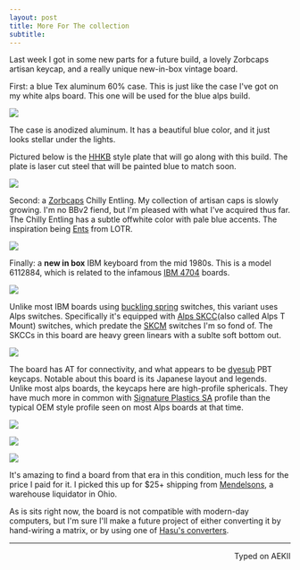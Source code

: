 ```yaml
---
layout: post
title: More For The collection
subtitle:
---
```


Last week I got in some new parts for a future build, a lovely Zorbcaps artisan keycap, and a really unique new-in-box vintage board.

First: a blue Tex aluminum 60% case. This is just like the case I've got on my white alps board. This one will be used for the blue alps build.

![](http://imgur.com/0ASRyVj.jpg)

The case is anodized aluminum. It has a beautiful blue color, and it just looks stellar under the lights.

Pictured below is the [HHKB](https://en.wikipedia.org/wiki/Happy_Hacking_Keyboard) style plate that will go along with this build. The plate is laser cut steel that will be painted blue to match soon.

![](http://imgur.com/iW7U4PV.jpg)

Second: a [Zorbcaps](https://geekhack.org/index.php?action=profile;u=48371) Chilly Entling. My collection of artisan caps is slowly growing. I'm no BBv2 fiend, but I'm pleased with what I've acquired thus far. The Chilly Entling has a subtle offwhite color with pale blue accents. The inspiration being [Ents](https://en.wikipedia.org/wiki/Ent) from LOTR.

![](http://imgur.com/awTbi25.jpg)

Finally: a **new in box** IBM keyboard from the mid 1980s. This is a model 6112884, which is related to the infamous [IBM 4704](http://kishy.ca/?p=648) boards.

![](http://imgur.com/JUfj36Y.jpg)

Unlike most IBM boards using [buckling spring](https://en.wikipedia.org/wiki/Buckling_spring) switches, this variant uses Alps switches. Specifically it's equipped with [Alps SKCC](https://deskthority.net/wiki/Alps_SKCC_Green)(also called Alps T Mount) switches, which predate the [SKCM](https://deskthority.net/wiki/Alps_SKCL/SKCM_series) switches I'm so fond of. The SKCCs in this board are heavy green linears with a sublte soft bottom out.

![](http://imgur.com/JFxfWtT.jpg)

The board has AT for connectivity, and what appears to be [dyesub](https://deskthority.net/wiki/Keycap_printing#Dye_sublimation) PBT keycaps. Notable about this board is its Japanese layout and legends. Unlike most alps boards, the keycaps here are high-profile sphericals. They have much more in common with [Signature Plastics SA](http://keycapsdirect.com/key-caps.php) profile than the typical OEM style profile seen on most Alps boards at that time. 

![](http://imgur.com/WLnvL1D.jpg)

![](http://imgur.com/vpYXQi0.jpg)

![](http://imgur.com/x61JBO1.jpg)

It's amazing to find a board from that era in this condition, much less for the price I paid for it. I picked this up for $25+ shipping from [Mendelsons](http://meci.com/nib-ibm-japanese-lettering-typing-computer-102-keyboard-letter-type-6112884.html), a warehouse liquidator in Ohio.

As is sits right now, the board is not compatible with modern-day computers, but I'm sure I'll make a future project of either converting it by hand-wiring a matrix, or by using one of [Hasu's converters](https://geekhack.org/index.php?topic=54706.0).

---
<p align="right">Typed on AEKII</p>
